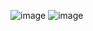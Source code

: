 ![image](https://github.com/Htriste/WindowsMusicPlayer/assets/130944089/48fad806-302c-4ab8-a226-a08cf2d01025)
![image](https://github.com/Htriste/WindowsMusicPlayer/assets/130944089/bb1c3a13-bcf1-4513-9c22-cd08b362df4a)
